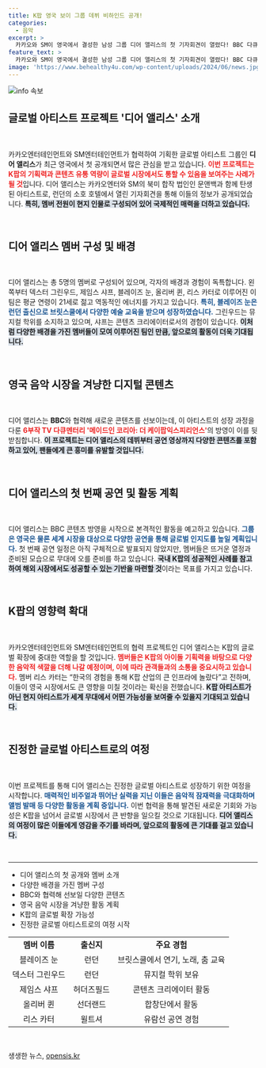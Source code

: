 ```yaml
---
title: K팝 영국 보이 그룹 데뷔 비하인드 공개!
categories:
  - 음악
excerpt: >
  카카오와 SM이 영국에서 결성한 남성 그룹 디어 앨리스의 첫 기자회견이 열렸다! BBC 다큐 시리즈로 공개될 이 그룹은 K팝의 매력을 전 세계에 전파할 준비가 되어 있다. 클릭하여 그들의 매력을 만나보세요!
feature_text: >
  카카오와 SM이 영국에서 결성한 남성 그룹 디어 앨리스의 첫 기자회견이 열렸다! BBC 다큐 시리즈로 공개될 이 그룹은 K팝의 매력을 전 세계에 전파할 준비가 되어 있다. 클릭하여 그들의 매력을 만나보세요!
image: 'https://www.behealthy4u.com/wp-content/uploads/2024/06/news.jpg'
---
```


<p><img src="https://www.behealthy4u.com/wp-content/uploads/2024/06/news.jpg" alt="info 속보" /></p>

<h2 data-ke-size="size26">글로벌 아티스트 프로젝트 '디어 앨리스' 소개</h2>

<p data-ke-size="size16">&nbsp;</p>

<p>카카오엔터테인먼트와 SM엔터테인먼트가 협력하여 기획한 글로벌 아티스트 그룹인 <b>디어 앨리스</b>가 최근 영국에서 첫 공개되면서 많은 관심을 받고 있습니다. <b><span style="color: #ee2323;">이번 프로젝트는 K팝의 기획력과 콘텐츠 유통 역량이 글로벌 시장에서도 통할 수 있음을 보여주는 사례가 될 것</span></b>입니다. 디어 앨리스는 카카오엔터와 SM의 북미 합작 법인인 문앤백과 함께 탄생된 아티스트로, 런던의 소호 호텔에서 열린 기자회견을 통해 이들의 정보가 공개되었습니다. <b><span style="background-color: #21538527;">특히, 멤버 전원이 현지 인물로 구성되어 있어 국제적인 매력을 더하고 있습니다.</span></b> </p>

<p data-ke-size="size16">&nbsp;</p>

<h2 data-ke-size="size26">디어 앨리스 멤버 구성 및 배경</h2>

<p data-ke-size="size16">&nbsp;</p>

<p>디어 앨리스는 총 5명의 멤버로 구성되어 있으며, 각자의 배경과 경험이 독특합니다. 왼쪽부터 덱스터 그린우드, 제임스 샤프, 블레이즈 눈, 올리버 퀸, 리스 카터로 이루어진 이 팀은 평균 연령이 21세로 젊고 역동적인 에너지를 가지고 있습니다. <b><span style="color: #1a5490;">특히, 블레이즈 눈은 런던 출신으로 브릿스쿨에서 다양한 예술 교육을 받으며 성장하였습니다.</span></b> 그린우드는 뮤지컬 학위를 소지하고 있으며, 샤프는 콘텐츠 크리에이터로서의 경험이 있습니다. <b><span style="background-color: #21538527;">이처럼 다양한 배경을 가진 멤버들이 모여 이루어진 팀인 만큼, 앞으로의 활동이 더욱 기대됩니다.</span></b> </p>

<p data-ke-size="size16">&nbsp;</p>

<h2 data-ke-size="size26">영국 음악 시장을 겨냥한 디지털 콘텐츠</h2>

<p data-ke-size="size16">&nbsp;</p>

<p>디어 앨리스는 <b>BBC</b>와 협력해 새로운 콘텐츠를 선보이는데, 이 아티스트의 성장 과정을 다룬 <b><span style="color: #ee2323;">6부작 TV 다큐멘터리 '메이드인 코리아: 더 케이팝익스피리언스'</span></b>의 방영이 이를 뒷받침합니다. <b><span style="background-color: #21538527;">이 프로젝트는 디어 앨리스의 데뷔부터 공연 영상까지 다양한 콘텐츠를 포함하고 있어, 팬들에게 큰 흥미를 유발할 것입니다.</span></b> </p>

<p data-ke-size="size16">&nbsp;</p>

<h2 data-ke-size="size26">디어 앨리스의 첫 번째 공연 및 활동 계획</h2>

<p data-ke-size="size16">&nbsp;</p>

<p>디어 앨리스는 BBC 콘텐츠 방영을 시작으로 본격적인 활동을 예고하고 있습니다. <b><span style="color: #1a5490;">그룹은 영국은 물론 세계 시장을 대상으로 다양한 공연을 통해 글로벌 인지도를 높일 계획입니다.</span></b> 첫 번째 공연 일정은 아직 구체적으로 발표되지 않았지만, 멤버들은 뜨거운 열정과 준비된 모습으로 무대에 오를 준비를 하고 있습니다. <b><span style="background-color: #21538527;">국내 K팝의 성공적인 사례를 참고하여 해외 시장에서도 성공할 수 있는 기반을 마련할 것</span></b>이라는 목표를 가지고 있습니다.</p>

<p data-ke-size="size16">&nbsp;</p>

<h2 data-ke-size="size26">K팝의 영향력 확대</h2>

<p data-ke-size="size16">&nbsp;</p>

<p>카카오엔터테인먼트와 SM엔터테인먼트의 협력 프로젝트인 디어 앨리스는 K팝의 글로벌 확장에 중대한 역할을 할 것입니다. <b><span style="color: #ee2323;">멤버들은 K팝의 아이돌 기획력을 바탕으로 다양한 음악적 색깔을 더해 나갈 예정이며, 이에 따라 관객들과의 소통을 중요시하고 있습니다.</span></b> 멤버 리스 카터는 “한국의 경험을 통해 K팝 산업의 큰 인프라에 놀랐다”고 전하며, 이들이 영국 시장에서도 큰 영향을 미칠 것이라는 확신을 전했습니다. <b><span style="background-color: #21538527;">K팝 아티스트가 아닌 현지 아티스트가 세계 무대에서 어떤 가능성을 보여줄 수 있을지 기대되고 있습니다.</span></b></p>

<p data-ke-size="size16">&nbsp;</p>

<h2 data-ke-size="size26">진정한 글로벌 아티스트로의 여정</h2>

<p data-ke-size="size16">&nbsp;</p>

<p>이번 프로젝트를 통해 디어 앨리스는 진정한 글로벌 아티스트로 성장하기 위한 여정을 시작합니다. <b><span style="color: #1a5490;">매력적인 비주얼과 뛰어난 실력을 지닌 이들은 음악적 잠재력을 극대화하며 앨범 발매 등 다양한 활동을 계획 중입니다.</span></b> 이번 협력을 통해 발견된 새로운 기회와 가능성은 K팝을 넘어서 글로벌 시장에서 큰 반향을 일으킬 것으로 기대됩니다. <b><span style="background-color: #21538527;">디어 앨리스의 여정이 많은 이들에게 영감을 주기를 바라며, 앞으로의 활동에 큰 기대를 걸고 있습니다.</span></b></p>

<p data-ke-size="size16">&nbsp;</p>

<hr>

<ul>

<li>디어 앨리스의 첫 공개와 멤버 소개</li>
<li>다양한 배경을 가진 멤버 구성</li>
<li>BBC와 협력해 선보일 다양한 콘텐츠</li>
<li>영국 음악 시장을 겨냥한 활동 계획</li>
<li>K팝의 글로벌 확장 가능성</li>
<li>진정한 글로벌 아티스트로의 여정 시작</li>

</ul>

<table>

<tr>
<td style="text-align: center; height: 17px;"><b>멤버 이름</b></td>
<td style="text-align: center; height: 17px;"><b>출신지</b></td>
<td style="text-align: center; height: 17px;"><b>주요 경험</b></td>
</tr>
<tr>
<td style="text-align: center; height: 17px;">블레이즈 눈</td>
<td style="text-align: center; height: 17px;">런던</td>
<td style="text-align: center; height: 17px;">브릿스쿨에서 연기, 노래, 춤 교육</td>
</tr>
<tr>
<td style="text-align: center; height: 17px;">덱스터 그린우드</td>
<td style="text-align: center; height: 17px;">런던</td>
<td style="text-align: center; height: 17px;">뮤지컬 학위 보유</td>
</tr>
<tr>
<td style="text-align: center; height: 17px;">제임스 샤프</td>
<td style="text-align: center; height: 17px;">허더즈필드</td>
<td style="text-align: center; height: 17px;">콘텐츠 크리에이터 활동</td>
</tr>
<tr>
<td style="text-align: center; height: 17px;">올리버 퀸</td>
<td style="text-align: center; height: 17px;">선더랜드</td>
<td style="text-align: center; height: 17px;">합창단에서 활동</td>
</tr>
<tr>
<td style="text-align: center; height: 17px;">리스 카터</td>
<td style="text-align: center; height: 17px;">윌트셔</td>
<td style="text-align: center; height: 17px;">유람선 공연 경험</td>
</tr>

</table>

<p data-ke-size="size16">&nbsp;</p>
생생한 뉴스, <a href="https://opensis.kr" rel="dofollow">opensis.kr</a>


